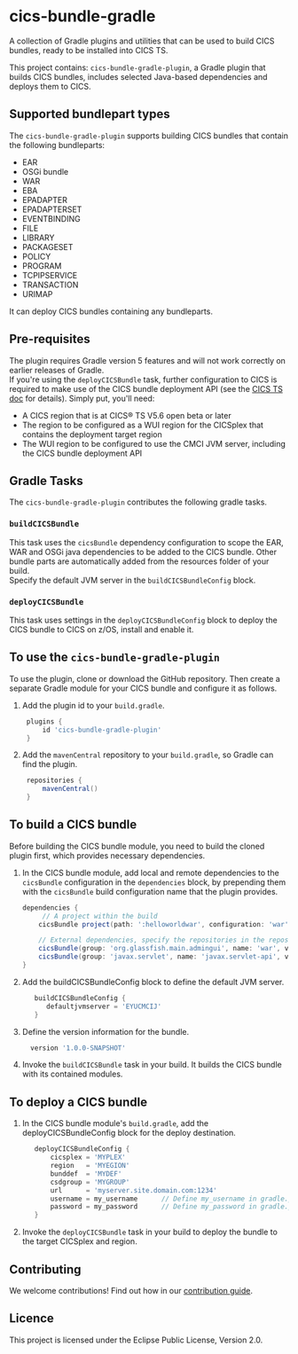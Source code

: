 # cics-bundle-gradle

A collection of Gradle plugins and utilities that can be used to build CICS bundles, ready to be installed into CICS TS.

This project contains:
  `cics-bundle-gradle-plugin`, a Gradle plugin that builds CICS bundles, includes selected Java-based dependencies and deploys them to CICS.

## Supported bundlepart types
The `cics-bundle-gradle-plugin` supports building CICS bundles that contain the following bundleparts:
  * EAR
  * OSGi bundle
  * WAR
  * EBA
  * EPADAPTER
  * EPADAPTERSET
  * EVENTBINDING
  * FILE
  * LIBRARY
  * PACKAGESET
  * POLICY
  * PROGRAM
  * TCPIPSERVICE
  * TRANSACTION
  * URIMAP  

It can deploy CICS bundles containing any bundleparts.

## Pre-requisites
 The plugin requires Gradle version 5 features and will not work correctly on earlier releases of Gradle.  
 If you're using the `deployCICSBundle` task, further configuration to CICS is required to make use of the CICS bundle deployment API (see the [CICS TS doc](https://www.ibm.com/support/knowledgecenter/en/SSGMCP_5.6.0/configuring/cmci/config-bundle-api.html) for details). Simply put, you'll need:  
 * A CICS region that is at CICS® TS V5.6 open beta or later
 * The region to be configured as a WUI region for the CICSplex that contains the deployment target region
 * The WUI region to be configured to use the CMCI JVM server, including the CICS bundle deployment API

## Gradle Tasks
 The `cics-bundle-gradle-plugin` contributes the following gradle tasks.

### `buildCICSBundle`
  This task uses the `cicsBundle` dependency configuration to scope the EAR, WAR and OSGi java dependencies to be added to the CICS bundle. Other bundle parts are automatically added from the resources folder of your build.  
  Specify the default JVM server in the `buildCICSBundleConfig` block.

### `deployCICSBundle`
 This task uses settings in the `deployCICSBundleConfig` block to deploy the CICS bundle to CICS on z/OS,
 install and enable it.

## To use the `cics-bundle-gradle-plugin`
To use the plugin, clone or download the GitHub repository. Then create a separate Gradle module for your CICS bundle and configure it as follows.

1. Add the plugin id to your `build.gradle`.
    ```gradle
     plugins {
         id 'cics-bundle-gradle-plugin'
     }
    ```
1. Add the `mavenCentral` repository to your `build.gradle`, so Gradle can find the plugin.
    ```gradle
     repositories {
         mavenCentral()
     }
    ```

## To build a CICS bundle
Before building the CICS bundle module, you need to build the cloned plugin first, which provides necessary dependencies.

1. In the CICS bundle module, add local and remote dependencies to the `cicsBundle` configuration in the `dependencies` block, by prepending them
 with the `cicsBundle` build configuration name that the plugin provides.
     ```gradle
     dependencies {
          // A project within the build
         cicsBundle project(path: ':helloworldwar', configuration: 'war')

         // External dependencies, specify the repositories in the repositories block as usual
         cicsBundle(group: 'org.glassfish.main.admingui', name: 'war', version: '5.1.0', ext: 'war'  )
         cicsBundle(group: 'javax.servlet', name: 'javax.servlet-api', version: '3.1.0', ext: 'jar')
     }
     ```
1. Add the buildCICSBundleConfig block to define the default JVM server.
     ```gradle
        buildCICSBundleConfig {
           defaultjvmserver = 'EYUCMCIJ'
        }
     ```
1. Define the version information for the bundle.
     ```gradle
       version '1.0.0-SNAPSHOT'
     ```
1. Invoke the `buildCICSBundle` task in your build. It builds the CICS bundle with its contained modules.


 ## To deploy a CICS bundle

1. In the CICS bundle module's `build.gradle`, add the deployCICSBundleConfig block for the deploy destination.
      ```gradle
         deployCICSBundleConfig {
             cicsplex = 'MYPLEX'
             region   = 'MYEGION'
             bunddef  = 'MYDEF'
             csdgroup = 'MYGROUP'
             url      = 'myserver.site.domain.com:1234'
             username = my_username      // Define my_username in gradle.properties file
             password = my_password      // Define my_password in gradle.properties file   
         }
    ```

1. Invoke the `deployCICSBundle` task in your build to deploy the bundle to the target CICSplex and region.


## Contributing

We welcome contributions! Find out how in our [contribution guide](CONTRIBUTING.md).

## Licence

This project is licensed under the Eclipse Public License, Version 2.0.
